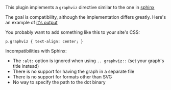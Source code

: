 This plugin implements a `graphviz` directive similar to the one in [sphinx](http://sphinx-doc.org/ext/graphviz.html)

The goal is compatibility, although the implementation differs greatly.
Here's an example of [it's output](http://ralsina.me/weblog/posts/lunchtime-nikola-feature-graphviz.html)

You probably want to add something like this to your site's CSS:

```
p.graphviz { text-align: center; }
```

Incompatibilities with Sphinx:

* The ``:alt:`` option is ignored when using ``.. graphviz::`` (set your graph's title instead)
* There is no support for having the graph in a separate file
* There is no support for formats other than SVG
* No way to specify the path to the dot binary
